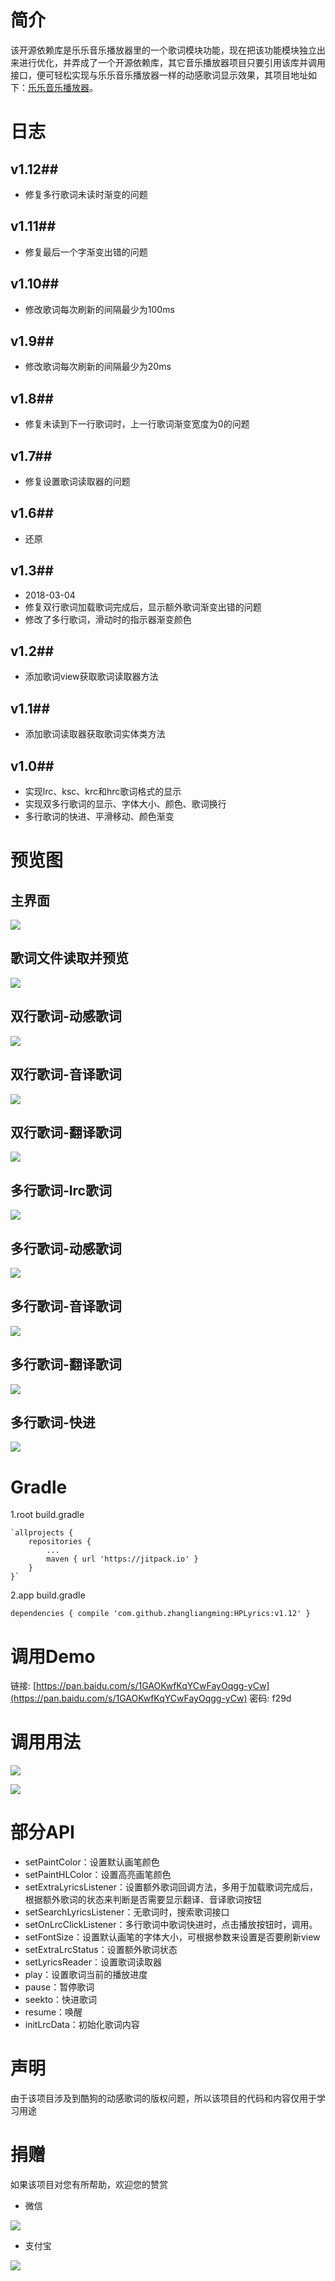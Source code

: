 # 简介 #
该开源依赖库是乐乐音乐播放器里的一个歌词模块功能，现在把该功能模块独立出来进行优化，并弄成了一个开源依赖库，其它音乐播放器项目只要引用该库并调用接口，便可轻松实现与乐乐音乐播放器一样的动感歌词显示效果，其项目地址如下：[乐乐音乐播放器](https://github.com/zhangliangming/HappyPlayer5.git)。

# 日志 #

## v1.12##

- 修复多行歌词未读时渐变的问题
## v1.11##

- 修复最后一个字渐变出错的问题
## v1.10##

- 修改歌词每次刷新的间隔最少为100ms
## v1.9##

- 修改歌词每次刷新的间隔最少为20ms
## v1.8##

- 修复未读到下一行歌词时，上一行歌词渐变宽度为0的问题
## v1.7##

- 修复设置歌词读取器的问题
## v1.6##

- 还原
## v1.3##

- 2018-03-04
- 修复双行歌词加载歌词完成后，显示额外歌词渐变出错的问题
- 修改了多行歌词，滑动时的指示器渐变颜色
## v1.2##

- 添加歌词view获取歌词读取器方法
## v1.1##

- 添加歌词读取器获取歌词实体类方法
## v1.0##

- 实现lrc、ksc、krc和hrc歌词格式的显示
- 实现双多行歌词的显示、字体大小、颜色、歌词换行
- 多行歌词的快进、平滑移动、颜色渐变

# 预览图 #

## 主界面 ##

![](https://i.imgur.com/QJnz3sV.png)

## 歌词文件读取并预览 ##

![](https://i.imgur.com/8ZJYEni.png)

## 双行歌词-动感歌词 ##

![](https://i.imgur.com/rDsotfc.png)

## 双行歌词-音译歌词 ##

![](https://i.imgur.com/Q8AOiAB.png)

## 双行歌词-翻译歌词 ##

![](https://i.imgur.com/wlWCzSr.png)

## 多行歌词-lrc歌词 ##

![](https://i.imgur.com/VgFCIyG.png)

## 多行歌词-动感歌词 ##

![](https://i.imgur.com/XkNMk7l.png)

## 多行歌词-音译歌词 ##

![](https://i.imgur.com/7X6AtbZ.png)

## 多行歌词-翻译歌词 ##

![](https://i.imgur.com/g4oZvRw.png)

## 多行歌词-快进 ##

![](https://i.imgur.com/d2g7jc1.png)


# Gradle #
1.root build.gradle

	`allprojects {
		repositories {
			...
			maven { url 'https://jitpack.io' }
		}
	}`
	
2.app build.gradle

`dependencies {
	         compile 'com.github.zhangliangming:HPLyrics:v1.12'
	}`

# 调用Demo #

链接: [https://pan.baidu.com/s/1GAOKwfKqYCwFayOqgg-yCw](https://pan.baidu.com/s/1GAOKwfKqYCwFayOqgg-yCw) 密码: f29d

# 调用用法 #

![](https://i.imgur.com/eNPR7yy.png)

![](https://i.imgur.com/ITkxkjX.png)

# 部分API #
- setPaintColor：设置默认画笔颜色
- setPaintHLColor：设置高亮画笔颜色
- setExtraLyricsListener：设置额外歌词回调方法，多用于加载歌词完成后，根据额外歌词的状态来判断是否需要显示翻译、音译歌词按钮
- setSearchLyricsListener：无歌词时，搜索歌词接口
- setOnLrcClickListener：多行歌词中歌词快进时，点击播放按钮时，调用。
- setFontSize：设置默认画笔的字体大小，可根据参数来设置是否要刷新view
- setExtraLrcStatus：设置额外歌词状态
- setLyricsReader：设置歌词读取器
- play：设置歌词当前的播放进度
- pause：暂停歌词
- seekto：快进歌词
- resume：唤醒
- initLrcData：初始化歌词内容

# 声明 #
由于该项目涉及到酷狗的动感歌词的版权问题，所以该项目的代码和内容仅用于学习用途
# 捐赠 #
如果该项目对您有所帮助，欢迎您的赞赏

- 微信

![](https://i.imgur.com/e3hERHh.png)

- 支付宝

![](https://i.imgur.com/29AcEPA.png)